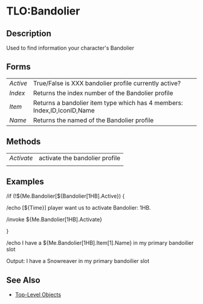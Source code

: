 # TLO:Bandolier

## Description

Used to find information your character's Bandolier

## Forms

|  |  |
| :--- | :--- |
| _Active_ | True/False is XXX bandolier profile currently active? |
| _Index_ | Returns the index number of the Bandolier profile |
| _Item_ | Returns a bandolier item type which has 4 members: Index,ID,IconID,Name |
| _Name_ | Returns the named of the Bandolier profile |

## Methods

|  |  |
| :--- | :--- |
| _Activate_ | activate the bandolier profile |
|  |  |

## Examples

/if (!${Me.Bandolier[${Bandolier\[1HB].Active}) {

/echo [${Time}] player want us to activate Bandolier: 1HB.

/invoke ${Me.Bandolier[1HB].Activate}

}

/echo I have a ${Me.Bandolier[1HB\].Item\[1].Name} in my primary bandoilier slot

Output: I have a Snowreaver in my primary bandoilier slot

## See Also

* [Top-Level Objects](./)

